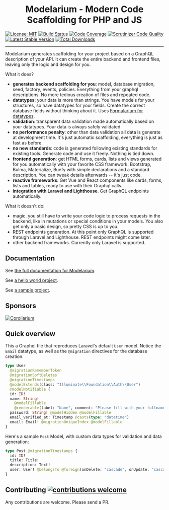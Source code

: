 <h1 align="center">Modelarium - Modern Code Scaffolding for PHP and JS</h1>

[![License: MIT](https://img.shields.io/badge/License-MIT-yellow.svg)](https://opensource.org/licenses/MIT)
[![Build Status](https://github.com/Corollarium/modelarium/workflows/build/badge.svg)](https://github.com/Corollarium/modelarium/actions?query=workflow%3Abuild)
[![Code Coverage](https://scrutinizer-ci.com/g/Corollarium/modelarium/badges/coverage.png?b=master)](https://scrutinizer-ci.com/g/Corollarium/modelarium/?branch=master)
[![Scrutinizer Code Quality](https://scrutinizer-ci.com/g/Corollarium/modelarium/badges/quality-score.png?b=master)](https://scrutinizer-ci.com/g/Corollarium/modelarium/?branch=master)
[![Latest Stable Version](https://img.shields.io/packagist/v/corollarium/modelarium.svg?style=flat-square)](https://packagist.org/packages/corollarium/modelarium)
[![Total Downloads](https://img.shields.io/packagist/dt/corollarium/modelarium.svg?style=flat-square)](https://packagist.org/packages/corollarium/modelarium)

---

Modelarium generates scaffolding for your project based on a GraphQL description of your API. It can create the entire backend and frontend files, leaving only the logic and design for you.

What it does?

- **generates backend scaffolding for you**: model, database migration, seed, factory, events, policies. Everything from your graphql descriptions. No more tedious creation of files and repeated code.
- **datatypes**: your data is more than strings. You have models for your structures, so have datatypes for your fields. Create the correct database fields without thinking about it. Uses [Formularium for datatypes](https://corollarium.github.io/Formularium/).
- **validation**: transparent data validation made automatically based on your datatypes. Your data is always safely validated.
- **no performance penalty**: other than data validation all data is generate at development time. It's just automatic scaffolding, everything is just as fast as before.
- **no new standards**: code is generated following existing standards for existing tools. Generate code and use it freely. Nothing is tied down.
- **frontend generation**: get HTML forms, cards, lists and views generated for you automatically with your favorite CSS framework: Bootstrap, Bulma, Materialize, Buefy with simple declarations and a standard description. You can tweak details afterwards -- it's just code.
- **reactive frameworks**: Get Vue and React components like cards, forms, lists and tables, ready to use with their Graphql calls.
- **integration with Laravel and Lighthouse**. Get GraphQL endpoints automatically.

What it doesn't do:

- magic. you still have to write your code logic to process requests in the backend, like in mutations or special conditions in your models. You also get only a basic design, so pretty CSS is up to you.
- REST endpoints generation. At this point only GraphQL is supported through Laravel and Lighthouse. REST endpoints might come later.
- other backend frameworks. Currently only Laravel is supported.

## Documentation

See [the full documentation for Modelarium](https://corollarium.github.io/modelarium/).

See [a hello world project](https://github.com/Corollarium/modelarium-helloworld).

See [a sample project](https://github.com/Corollarium/modelarium-example).

## Sponsors

[![Corollarium](https://corollarium.github.com/modelarium/logo-horizontal-400px.png)](https://corollarium.com)

## Quick overview

This a Graphql file that reproduces Laravel's default `User` model. Notice the `Email` datatype, as well as the `@migration` directives for the database creation.

```graphql
type User
  @migrationRememberToken
  @migrationSoftDeletes
  @migrationTimestamps
  @modelExtends(class: "Illuminate\\Foundation\\Auth\\User")
  @modelNotifiable {
  id: ID!
  name: String!
    @modelFillable
    @renderable(label: "Name", comment: "Please fill with your fullname")
  password: String! @modelHidden @modelFillable
  email_verified_at: Timestamp @casts(type: "datetime")
  email: Email! @migrationUniqueIndex @modelFillable
}
```

Here's a sample `Post` Model, with custom data types for validation and data generation:

```graphql
type Post @migrationTimestamps {
  id: ID!
  title: Title!
  description: Text!
  user: User! @belongsTo @foreign(onDelete: "cascade", onUpdate: "cascade")
}
```

## Contributing [![contributions welcome](https://img.shields.io/badge/contributions-welcome-brightgreen.svg?style=flat)](https://github.com/Corollarium/modelarium/issues)

Any contributions are welcome. Please send a PR.
